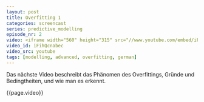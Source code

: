 ```yaml
---
layout: post
title: Overfitting 1
categories: screencast
series: predictive_modelling
episode_nr: 2
video: <iframe width="560" height="315" src="//www.youtube.com/embed/iFihQcnabec" mce_src="http://www.youtube.com/embed/iFihQcnabec" frameborder="0" allowfullscreen=""></iframe>
video_id: iFihQcnabec
video_src: youtube
tags: [modelling, advanced, overfitting, german]
---
```


Das nächste Video beschreibt das Phänomen des Overfittings, Gründe und Bedingtheiten, und wie man es erkennt.
<!--more-->
{{page.video}}
